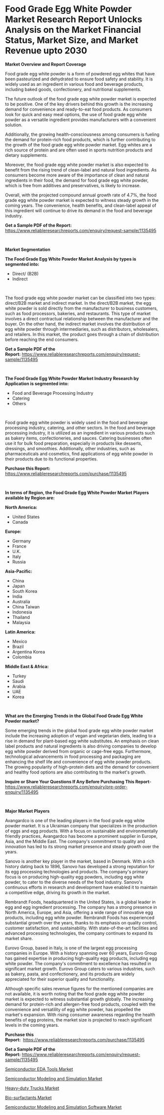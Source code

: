 <p><h1>Food Grade Egg White Powder Market Research Report Unlocks Analysis on the Market Financial Status, Market Size, and Market Revenue upto 2030</h1></p><p><strong>Market Overview and Report Coverage</strong></p>
<p><p>Food grade egg white powder is a form of powdered egg whites that have been pasteurized and dehydrated to ensure food safety and stability. It is widely used as an ingredient in various food and beverage products, including baked goods, confectionery, and nutritional supplements.</p><p>The future outlook of the food grade egg white powder market is expected to be positive. One of the key drivers behind this growth is the increasing demand for convenience and ready-to-eat food products. As consumers look for quick and easy meal options, the use of food grade egg white powder as a versatile ingredient provides manufacturers with a convenient solution.</p><p>Additionally, the growing health-consciousness among consumers is fueling the demand for protein-rich food products, which is further contributing to the growth of the food grade egg white powder market. Egg whites are a rich source of protein and are often used in sports nutrition products and dietary supplements.</p><p>Moreover, the food grade egg white powder market is also expected to benefit from the rising trend of clean-label and natural food ingredients. As consumers become more aware of the importance of clean and natural ingredients in their food, the demand for food grade egg white powder, which is free from additives and preservatives, is likely to increase.</p><p>Overall, with the projected compound annual growth rate of 4.7%, the food grade egg white powder market is expected to witness steady growth in the coming years. The convenience, health benefits, and clean-label appeal of this ingredient will continue to drive its demand in the food and beverage industry.</p></p>
<p><strong>Get a Sample PDF of the Report:</strong> <a href="https://www.reliableresearchreports.com/enquiry/request-sample/1135495">https://www.reliableresearchreports.com/enquiry/request-sample/1135495</a></p>
<p>&nbsp;</p>
<p><strong>Market Segmentation</strong></p>
<p><strong>The Food Grade Egg White Powder Market Analysis by types is segmented into:</strong></p>
<p><ul><li>Direct/ (B2B)</li><li>Indirect</li></ul></p>
<p>&nbsp;</p>
<p><p>The food grade egg white powder market can be classified into two types: direct/B2B market and indirect market. In the direct/B2B market, the egg white powder is sold directly from the manufacturer to business customers, such as food processors, bakeries, and restaurants. This type of market involves a direct contractual relationship between the manufacturer and the buyer. On the other hand, the indirect market involves the distribution of egg white powder through intermediaries, such as distributors, wholesalers, and retailers. In this market, the product goes through a chain of distribution before reaching the end consumers.</p></p>
<p><strong>Get a Sample PDF of the Report:</strong>&nbsp;<a href="https://www.reliableresearchreports.com/enquiry/request-sample/1135495">https://www.reliableresearchreports.com/enquiry/request-sample/1135495</a></p>
<p>&nbsp;</p>
<p><strong>The Food Grade Egg White Powder Market Industry Research by Application is segmented into:</strong></p>
<p><ul><li>Food and Beverage Processing Industry</li><li>Catering</li><li>Others</li></ul></p>
<p>&nbsp;</p>
<p><p>Food grade egg white powder is widely used in the food and beverage processing industry, catering, and other sectors. In the food and beverage processing industry, it is utilized as an ingredient in various products such as bakery items, confectioneries, and sauces. Catering businesses often use it for bulk food preparation, especially in products like desserts, dressings, and smoothies. Additionally, other industries, such as pharmaceuticals and cosmetics, find applications of egg white powder in their products due to its functional properties.</p></p>
<p><strong>Purchase this Report:</strong>&nbsp; <a href="https://www.reliableresearchreports.com/purchase/1135495">https://www.reliableresearchreports.com/purchase/1135495</a></p>
<p>&nbsp;</p>
<p><strong>In terms of Region, the Food Grade Egg White Powder Market Players available by Region are:</strong></p>
<p>
    <p> <strong> North America: </strong>
        <ul>
            <li>United States</li>
            <li>Canada</li>
        </ul>
        </p> 
    <p> <strong> Europe: </strong>
        <ul>
            <li>Germany</li>
            <li>France</li>
            <li>U.K.</li>
            <li>Italy</li>
            <li>Russia</li>
        </ul>
        </p> 
    <p> <strong> Asia-Pacific: </strong>
        <ul>
            <li>China</li>
            <li>Japan</li>
            <li>South Korea</li>
            <li>India</li>
            <li>Australia</li>
            <li>China Taiwan</li>
            <li>Indonesia</li>
            <li>Thailand</li>
            <li>Malaysia</li>
        </ul>
        </p> 
    <p> <strong> Latin America: </strong>
        <ul>
            <li>Mexico</li>
            <li>Brazil</li>
            <li>Argentina Korea</li>
            <li>Colombia</li>
        </ul>
        </p> 
    <p> <strong> Middle East & Africa: </strong>
        <ul>
            <li>Turkey</li>
            <li>Saudi</li>
            <li>Arabia</li>
            <li>UAE</li>
            <li>Korea</li>
        </ul>
    </p>
    </p>
<p>&nbsp;</p>
<p><strong>What are the Emerging Trends in the Global Food Grade Egg White Powder market?</strong></p>
<p><p>Some emerging trends in the global food grade egg white powder market include the increasing adoption of vegan and vegetarian diets, leading to a rise in demand for plant-based egg white substitutes. An emphasis on clean label products and natural ingredients is also driving companies to develop egg white powder derived from organic or cage-free eggs. Furthermore, technological advancements in food processing and packaging are enhancing the shelf life and convenience of egg white powder products. The growing popularity of high-protein diets and the demand for convenient and healthy food options are also contributing to the market's growth.</p></p>
<p><strong>Inquire or Share Your Questions If Any Before Purchasing This Report</strong>- <a href="https://www.reliableresearchreports.com/enquiry/pre-order-enquiry/1135495">https://www.reliableresearchreports.com/enquiry/pre-order-enquiry/1135495</a></p>
<p>&nbsp;</p>
<p><strong>Major Market Players</strong></p>
<p><p>Avangardco is one of the leading players in the food grade egg white powder market. It is a Ukrainian company that specializes in the production of eggs and egg products. With a focus on sustainable and environmentally friendly practices, Avangardco has become a prominent supplier in Europe, Asia, and the Middle East. The company's commitment to quality and innovation has led to its strong market presence and steady growth over the years.</p><p>Sanovo is another key player in the market, based in Denmark. With a rich history dating back to 1896, Sanovo has developed a strong reputation for its egg processing technologies and products. The company's primary focus is on producing high-quality egg powders, including egg white powder, to cater to the diverse needs of the food industry. Sanovo's continuous efforts in research and development have enabled it to maintain a competitive edge, driving its growth in the market.</p><p>Rembrandt Foods, headquartered in the United States, is a global leader in egg and egg ingredient processing. The company has a strong presence in North America, Europe, and Asia, offering a wide range of innovative egg products, including egg white powder. Rembrandt Foods has experienced substantial growth over the years, thanks to its emphasis on quality control, customer satisfaction, and sustainability. With state-of-the-art facilities and advanced processing technologies, the company continues to expand its market share.</p><p>Eurovo Group, based in Italy, is one of the largest egg processing companies in Europe. With a history spanning over 60 years, Eurovo Group has gained expertise in producing high-quality egg products, including egg white powder. The company's commitment to excellence has resulted in significant market growth. Eurovo Group caters to various industries, such as bakery, pasta, and confectionery, and its products are widely appreciated for their superior quality and functionality.</p><p>Although specific sales revenue figures for the mentioned companies are not available, it is worth noting that the food grade egg white powder market is expected to witness substantial growth globally. The increasing demand for protein-rich and allergen-free food products, coupled with the convenience and versatility of egg white powder, has propelled the market's expansion. With rising consumer awareness regarding the health benefits of egg proteins, the market size is projected to reach significant levels in the coming years.</p></p>
<p><strong>Purchase this Report:</strong>&nbsp;&nbsp;<a href="https://www.reliableresearchreports.com/purchase/1135495">https://www.reliableresearchreports.com/purchase/1135495</a></p>
<p></p>
<p><strong>Get a Sample PDF of the Report:</strong>&nbsp;<a href="https://www.reliableresearchreports.com/enquiry/request-sample/1135495">https://www.reliableresearchreports.com/enquiry/request-sample/1135495</a></p>
<p><p><a href="https://www.linkedin.com/pulse/decoding-semiconductor-eda-tools-market-deep-dive-latest/">Semiconductor EDA Tools Market</a></p><p><a href="https://www.linkedin.com/pulse/semiconductor-modeling-simulation-market-research-report/">Semiconductor Modeling and Simulation Market</a></p><p><a href="https://medium.com/@wall.see.write/heavy-duty-trucks-market-size-and-market-trends-complete-industry-overview-2023-to-2030-df726f0d31c5">Heavy-duty Trucks Market</a></p><p><a href="https://medium.com/@draft.web.back/bio-surfactants-market-size-cagr-trends-2024-2030-393e068a4328">Bio-surfactants Market</a></p><p><a href="https://www.linkedin.com/pulse/semiconductor-modeling-simulation-software-market-research-report/">Semiconductor Modeling and Simulation Software Market</a></p></p>